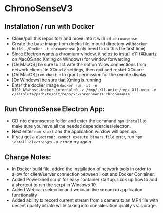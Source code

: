 # ChronoSenseV3

## Installation / run with Docker
- Clone/pull this repository and move into it with `cd chronosense`
- Create the base image from dockerfile in build directory with`docker build ./Docker -t chronosense` (only need to do this the first time)
- Since Electron wants a chromium window, it helps to install x11 (XQuartz on MacOS and Xming on Windows) for window forwarding
- [On MacOS] be sure to activate the option ‘Allow connections from network clients’ in XQuartz settings, then quit and restart XQuartz
- [On MacOS] run `xhost +` to grant permission for the remote display
- [On Windows] be sure that Xming is running
- Enter the docker image `docker run -it -e DISPLAY=host.docker.internal:0 -v /tmp/.X11-unix:/tmp/.X11-unix -v </absolute/path/to/git/repo/>:/chronosense chronosense`

## Run ChronoSense Electron App:
- CD into chronosense folder and enter the command `npm install` to make sure you have all the needed dependencies/electron.
- Next enter `npm start` and the application window will open up.
- If you get a `electron: cannot execute binary file` error, run `npm install electron@^8.0.2` then try again

## Change Notes:
- In Docker build file, added the installation of network tools in order to allow for client/server connection between Host and Docker Container. 
- Added PowerShell script for easy container startup. Look up how to add a shortcut to run the script in Windows 10.
- Added Webcam selection and webcam live stream to application functionality
- Added ability to record current stream from a camera to an MP4 file with decent quality bitrate while taking into consideration quality vs. storage.